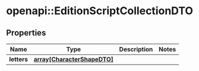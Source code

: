 # openapi::EditionScriptCollectionDTO

## Properties
Name | Type | Description | Notes
------------ | ------------- | ------------- | -------------
**letters** | [**array[CharacterShapeDTO]**](CharacterShapeDTO.md) |  | 


